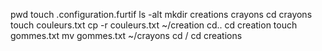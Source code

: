pwd
touch .configuration.furtif
ls -alt
mkdir creations crayons
cd crayons
touch couleurs.txt
cp -r couleurs.txt ~/creation
cd..
cd creation
touch gommes.txt
mv gommes.txt ~/crayons
cd /
cd creations
